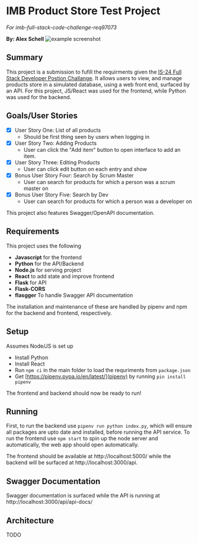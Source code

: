 # IMB Product Store Test Project
*For imb-full-stack-code-challenge-req97073*

**By: Alex Schell**
![example screenshot](https://i.imgur.com/NQyHsd0.png)
## Summary 
This project is a submission to fufill the requirments given the [IS-24 Full Stack Developer Postion Challange](https://github.com/bcgov/citz-imb-full-stack-code-challenge-req97073). It allows users to view, and manage products store in a simulated database, using a web front end, surfaced by an API. For this project, JS/React was used for the frontend, while Python was used for the backend.

## Goals/User Stories
- [x] User Story One: List of all products
    - Should be first thing seen by users when logging in
- [x] User Story Two: Adding Products
    - User can click the "Add item" button to open interface to add an item.
- [x] User Story Three: Editing Products
    - User can click edit button on each entry and show
- [x] Bonus User Story Four: Search by Scrum Master
    - User can search for products for which a person was a scrum master on
- [x] Bonus User Story Five: Search by Dev
    - User can search for products for which a person was a developer on

This project also features Swagger/OpenAPI documentation.

## Requirements
This project uses the following
 - **Javascript** for the frontend
 - **Python** for the API/Backend
 - **Node.js** for serving project
 - **React** to add state and improve frontend
 - **Flask** for API 
 - **Flask-CORS** 
 - **flasgger** To handle Swagger API documentation

The installation and maintenance of these are handled by pipenv and npm for the backend and frontend, respectively.

## Setup
Assumes Node/JS is set up
- Install Python 
- Install React
- Run `npm ci` in the main folder to load the requriments from `package.json`
- Get [https://pipenv.pypa.io/en/latest/](pipenv) by running `pin install pipenv`

The frontend and backend should now be ready to run!

## Running
First, to run the backend use `pipenv run python index.py`, which will ensure all packages are upto date and installed, before running the API service. To run the frontend use `npm start` to spin up the node server and automatically, the web app should open automatically. 

The frontend should be available at http://localhost:5000/ while the backend will be surfaced at http://localhost:3000/api.

## Swagger Documentation
Swagger documentation is surfaced while the API is running at http://localhost:3000/api/api-docs/

## Architecture
TODO

